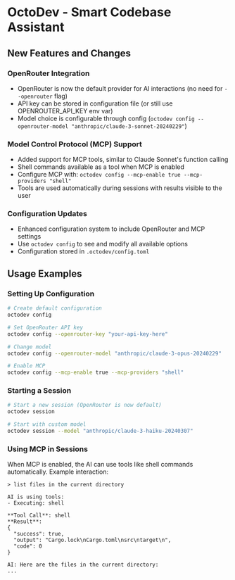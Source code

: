 # OctoDev - Smart Codebase Assistant

## New Features and Changes

### OpenRouter Integration
- OpenRouter is now the default provider for AI interactions (no need for `--openrouter` flag)
- API key can be stored in configuration file (or still use OPENROUTER_API_KEY env var) 
- Model choice is configurable through config (`octodev config --openrouter-model "anthropic/claude-3-sonnet-20240229"`)

### Model Control Protocol (MCP) Support
- Added support for MCP tools, similar to Claude Sonnet's function calling
- Shell commands available as a tool when MCP is enabled
- Configure MCP with: `octodev config --mcp-enable true --mcp-providers "shell"`
- Tools are used automatically during sessions with results visible to the user

### Configuration Updates
- Enhanced configuration system to include OpenRouter and MCP settings
- Use `octodev config` to see and modify all available options
- Configuration stored in `.octodev/config.toml`

## Usage Examples

### Setting Up Configuration
```bash
# Create default configuration
octodev config

# Set OpenRouter API key
octodev config --openrouter-key "your-api-key-here"

# Change model
octodev config --openrouter-model "anthropic/claude-3-opus-20240229"

# Enable MCP
octodev config --mcp-enable true --mcp-providers "shell"
```

### Starting a Session
```bash
# Start a new session (OpenRouter is now default)
octodev session

# Start with custom model
octodev session --model "anthropic/claude-3-haiku-20240307"
```

### Using MCP in Sessions
When MCP is enabled, the AI can use tools like shell commands automatically.
Example interaction:

```
> list files in the current directory

AI is using tools:
- Executing: shell

**Tool Call**: shell
**Result**:
{
  "success": true,
  "output": "Cargo.lock\nCargo.toml\nsrc\ntarget\n",
  "code": 0
}

AI: Here are the files in the current directory:
...
```